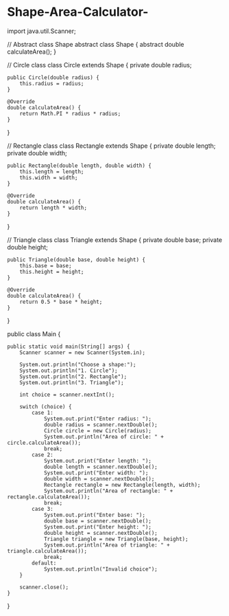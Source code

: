 # Shape-Area-Calculator-

import java.util.Scanner;

// Abstract class Shape
abstract class Shape {
    abstract double calculateArea();
}

// Circle class
class Circle extends Shape {
    private double radius;

    public Circle(double radius) {
        this.radius = radius;
    }

    @Override
    double calculateArea() {
        return Math.PI * radius * radius;
    }
}

// Rectangle class
class Rectangle extends Shape {
    private double length;
    private double width;

    public Rectangle(double length, double width) {
        this.length = length;
        this.width = width;
    }

    @Override
    double calculateArea() {
        return length * width;
    }
}

// Triangle class
class Triangle extends Shape {
    private double base;
    private double height;

    public Triangle(double base, double height) {
        this.base = base;
        this.height = height;
    }

    @Override
    double calculateArea() {
        return 0.5 * base * height;
    }
}

public class Main {
  
    public static void main(String[] args) {
        Scanner scanner = new Scanner(System.in);

        System.out.println("Choose a shape:");
        System.out.println("1. Circle");
        System.out.println("2. Rectangle");
        System.out.println("3. Triangle");

        int choice = scanner.nextInt();

        switch (choice) {
            case 1:
                System.out.print("Enter radius: ");
                double radius = scanner.nextDouble();
                Circle circle = new Circle(radius);
                System.out.println("Area of circle: " + circle.calculateArea());
                break;
            case 2:
                System.out.print("Enter length: ");
                double length = scanner.nextDouble();
                System.out.print("Enter width: ");
                double width = scanner.nextDouble();
                Rectangle rectangle = new Rectangle(length, width);
                System.out.println("Area of rectangle: " + rectangle.calculateArea());
                break;
            case 3:
                System.out.print("Enter base: ");
                double base = scanner.nextDouble();
                System.out.print("Enter height: ");
                double height = scanner.nextDouble();
                Triangle triangle = new Triangle(base, height);
                System.out.println("Area of triangle: " + triangle.calculateArea());
                break;
            default:
                System.out.println("Invalid choice");
        }

        scanner.close();
    }
}
